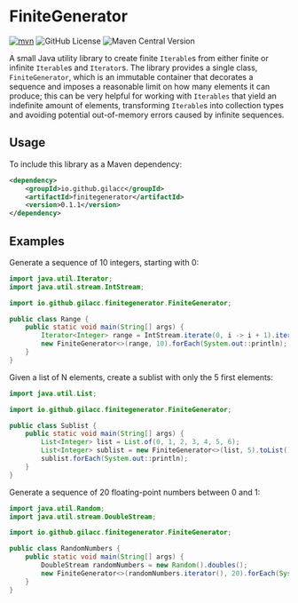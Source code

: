 # FiniteGenerator

[![mvn](https://github.com/gilacc/finitegenerator/actions/workflows/maven.yml/badge.svg)](https://github.com/gilacc/finitegenerator/actions/workflows/maven.yml)
![GitHub License](https://img.shields.io/github/license/gilacc/finitegenerator)
![Maven Central Version](https://img.shields.io/maven-central/v/io.github.gilacc/finitegenerator)

A small Java utility library to create finite `Iterable`s from either finite or infinite `Iterable`s and `Iterator`s.
The library provides a single class, `FiniteGenerator`, which is an immutable container that decorates a sequence and
imposes a reasonable limit on how many elements it can produce; this can be very helpful for working with `Iterables`
that yield an indefinite amount of elements, transforming `Iterable`s into collection types and avoiding potential
out-of-memory errors caused by infinite sequences.

## Usage

To include this library as a Maven dependency:

```xml
<dependency>
    <groupId>io.github.gilacc</groupId>
    <artifactId>finitegenerator</artifactId>
    <version>0.1.1</version>
</dependency>
```

## Examples

Generate a sequence of 10 integers, starting with 0:

```java
import java.util.Iterator;
import java.util.stream.IntStream;

import io.github.gilacc.finitegenerator.FiniteGenerator;

public class Range {
    public static void main(String[] args) {
        Iterator<Integer> range = IntStream.iterate(0, i -> i + 1).iterator();
        new FiniteGenerator<>(range, 10).forEach(System.out::println);
    }
}
```

Given a list of N elements, create a sublist with only the 5 first elements:

```java
import java.util.List;

import io.github.gilacc.finitegenerator.FiniteGenerator;

public class Sublist {
    public static void main(String[] args) {
        List<Integer> list = List.of(0, 1, 2, 3, 4, 5, 6);
        List<Integer> sublist = new FiniteGenerator<>(list, 5).toList();
        sublist.forEach(System.out::println);
    }
}
```

Generate a sequence of 20 floating-point numbers between 0 and 1:

```java
import java.util.Random;
import java.util.stream.DoubleStream;

import io.github.gilacc.finitegenerator.FiniteGenerator;

public class RandomNumbers {
    public static void main(String[] args) {
        DoubleStream randomNumbers = new Random().doubles();
        new FiniteGenerator<>(randomNumbers.iterator(), 20).forEach(System.out::println);
    }
}
```

